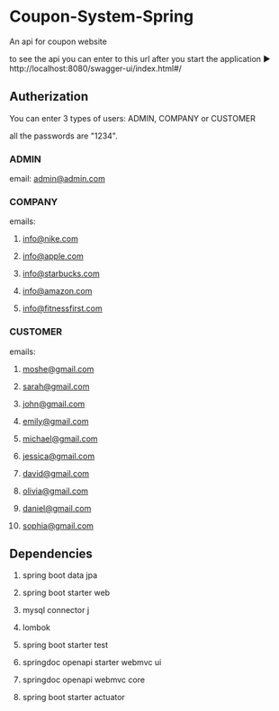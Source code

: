 # Coupon-System-Spring

An api for coupon website

to see the api you can enter to this url after you start the application ▶ http://localhost:8080/swagger-ui/index.html#/

## Autherization

You can enter 3 types of users: ADMIN, COMPANY or CUSTOMER

all the passwords are "1234".

### ADMIN

email: admin@admin.com

### COMPANY

emails:

1. info@nike.com

2. info@apple.com

3. info@starbucks.com

4. info@amazon.com

5. info@fitnessfirst.com

### CUSTOMER

emails:

1. moshe@gmail.com

2. sarah@gmail.com

3. john@gmail.com

4. emily@gmail.com

5. michael@gmail.com

6. jessica@gmail.com

7. david@gmail.com

8. olivia@gmail.com

9. daniel@gmail.com

10. sophia@gmail.com

## Dependencies

1. spring boot data jpa

2. spring boot starter web

3. mysql connector j

4. lombok

5. spring boot starter test

6. springdoc openapi starter webmvc ui

7. springdoc openapi webmvc core

8. spring boot starter actuator
